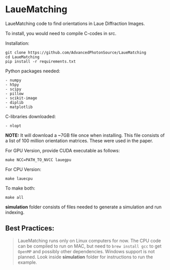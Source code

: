 # LaueMatching

LaueMatching code to find orientations in Laue Diffraction Images.

To install, you would need to compile C-codes in src.

Installation:
    
    git clone https://github.com/AdvancedPhotonSource/LaueMatching
    cd LaueMatching
    pip install -r requirements.txt

Python packages needed:

    - numpy
    - h5py
    - scipy
    - pillow
    - scikit-image
    - diplib
    - matplotlib

C-libraries downloaded:

    - nlopt

**NOTE:** It will download a ~7GB file once when installing. This file consists of a list of 100 million orientation matrices. These were used in the paper.

For GPU Version, provide CUDA executable as follows:

    make NCC=PATH_TO_NVCC lauegpu

For CPU Version:

    make lauecpu

To make both:

    make all

**simulation** folder consists of files needed to generate a simulation and run indexing.

## Best Practices:

> LaueMatching runs only on Linux computers for now.
> The CPU code can be compiled to run on MAC, but need to `brew install gcc` to get `OpenMP` and possibly other dependencies.
> Windows support is not planned.
> Look inside **simulation** folder for instructions to run the example.
